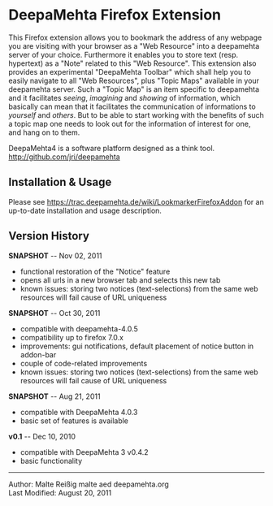 
DeepaMehta Firefox Extension
============================

This Firefox extension allows you to bookmark the address of any webpage you are visiting with your browser as a "Web Resource" into a deepamehta server of your choice. Furthermore it enables you to store text (resp. hypertext) as a "Note" related to this "Web Resource". This extension also provides an experimental "DeepaMehta Toolbar" which shall help you to easily navigate to all "Web Resources", plus "Topic Maps" available in your deepamehta server. Such a "Topic Map" is an item specific to deepamehta and it facilitates _seeing_, _imagining_ and _showing_ of information, which basically can mean that it facilitates the communication of informations to _yourself_ and _others_. But to be able to start working with the benefits of such a topic map one needs to look out for the information of interest for one, and hang on to them.

DeepaMehta4 is a software platform designed as a think tool.
<http://github.com/jri/deepamehta>


Installation & Usage
--------------------

Please see <https://trac.deepamehta.de/wiki/LookmarkerFirefoxAddon> for an up-to-date installation and usage description.


Version History
---------------
**SNAPSHOT** -- Nov 02, 2011

* functional restoration of the "Notice" feature
* opens all urls in a new browser tab and selects this new tab
* known issues: storing two notices (text-selections) from the same web resources will fail cause of URL uniqueness

**SNAPSHOT** -- Oct 30, 2011

* compatible with deepamehta-4.0.5
* compatibility up to firefox 7.0.x
* improvements: gui notifications, default placement of notice button in addon-bar
* couple of code-related improvements 
* known issues: storing two notices (text-selections) from the same web resources will fail cause of URL uniqueness

**SNAPSHOT** -- Aug 21, 2011

* compatible with DeepaMehta 4.0.3
* basic set of features is available

**v0.1** -- Dec 10, 2010

* compatible with DeepaMehta 3 v0.4.2
* basic functionality

------------
Author: Malte Reißig malte aed deepamehta.org  
Last Modified: August 20, 2011
